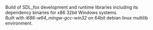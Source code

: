Build of SDL_fox development and runtime libraries including its dependency binaries for x86 32bit Windows systems.  
Built with *i686-w64_mingw-gcc-win32* on 64bit debian linux multilib environment.